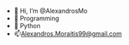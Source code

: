 - 👋 Hi, I’m @AlexandrosMo
- 👀 Programming
- 🌱 Python
- 📫Alexandros.Moraitis99@gmail.com

<!---
AlexandrosMo/AlexandrosMo is a ✨ special ✨ repository because its `README.md` (this file) appears on your GitHub profile.
You can click the Preview link to take a look at your changes.
--->
